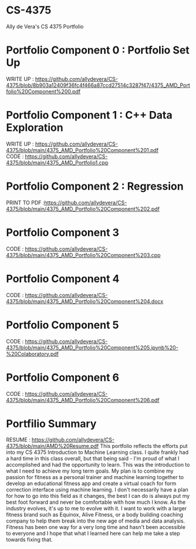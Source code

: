# CS-4375
Ally de Vera's CS 4375 Portfolio

# Portfolio Component 0 : Portfolio Set Up
WRITE UP : https://github.com/allydevera/CS-4375/blob/8b903a12409f36fc4f466a87ccd27514c3287f47/4375_AMD_Portfolio%20Component%200.pdf

# Portfolio Component 1 : C++ Data Exploration
WRITE UP : https://github.com/allydevera/CS-4375/blob/main/4375_AMD_Portfolio%20Component%201.pdf        
CODE : https://github.com/allydevera/CS-4375/blob/main/4375_AMD_Portfolio1.cpp

# Portfolio Component 2 : Regression
PRINT TO PDF :https://github.com/allydevera/CS-4375/blob/main/4375_AMD_Portfolio%20Component%202.pdf

# Portfolio Component 3
CODE : https://github.com/allydevera/CS-4375/blob/main/4375_AMD_Portfolio%20Component%203.cpp

# Portfolio Component 4
CODE : https://github.com/allydevera/CS-4375/blob/main/4375_AMD_Portfolio%20Component%204.docx

# Portfolio Component 5
CODE : https://github.com/allydevera/CS-4375/blob/main/4375_AMD_Portfolio%20Component%205.ipynb%20-%20Colaboratory.pdf

# Portfolio Component 6
CODE : https://github.com/allydevera/CS-4375/blob/main/4375_AMD_Portfolio%20Component%206.pdf

# Portfilio Summary
RESUME : https://github.com/allydevera/CS-4375/blob/main/AMD%20Resume.pdf
This portfolio reflects the efforts put into my CS 4375 Introduction to Machine Learning class. I quite frankly had a hard time in this class overall, but that being said - I'm proud of what I accomplished and had the opportunity to learn. This was the introduction to what I need to achieve my long term goals. My plan is to combine my passion for fitness as a personal trainer and machine learning together to develop an educational fitness app and create a virtual coach for form correction interface using machine learning. I don't necessarily have a plan for how to go into this field as it changes, the best I can do is always put my best foot forward and never be comfortable with how much I know. As the industry evolves, it's up to me to evolve with it. I want to work with a larger fitness brand such as Equinox, Alive Fitness, or a body building coaching company to help them break into the new age of media and data analysis. Fitness has been one way for a very long time and hasn't been accessible to everyone and I hope that what I learned here can help me take a step towards fixing that.
